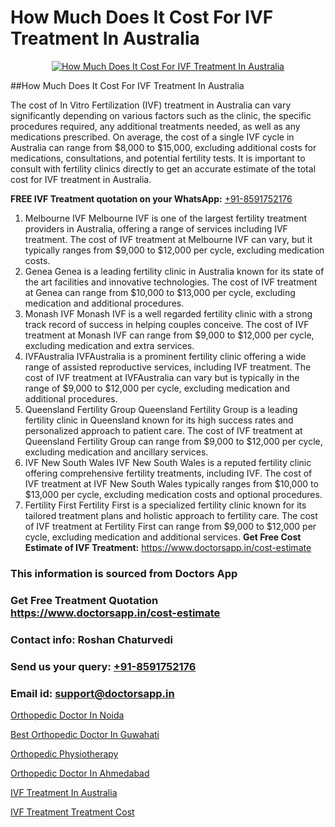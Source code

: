 # How Much Does It Cost For IVF Treatment In Australia

<p align="center">
  <a href="https://doctorsapp.in/treatment/ivf-treatment">
    <img src="https://doctorsapp.co.in/uploads/treatment_image/ICSI.jpg" alt="How Much Does It Cost For IVF Treatment In Australia">
  </a>
</p>
##How Much Does It Cost For IVF Treatment In Australia

The cost of In Vitro Fertilization (IVF) treatment in Australia can vary significantly depending on various factors such as the clinic, the specific procedures required, any additional treatments needed, as well as any medications prescribed. On average, the cost of a single IVF cycle in Australia can range from $8,000 to $15,000, excluding additional costs for medications, consultations, and potential fertility tests. It is important to consult with fertility clinics directly to get an accurate estimate of the total cost for IVF treatment in Australia.

**FREE IVF Treatment quotation on your WhatsApp:**  [+91-8591752176](https://api.whatsapp.com/send?phone=8591752176)

1) Melbourne IVF   Melbourne IVF is one of the largest fertility treatment providers in Australia, offering a range of services including IVF treatment. The cost of IVF treatment at Melbourne IVF can vary, but it typically ranges from $9,000 to $12,000 per cycle, excluding medication costs.
2) Genea   Genea is a leading fertility clinic in Australia known for its state of the art facilities and innovative technologies. The cost of IVF treatment at Genea can range from $10,000 to $13,000 per cycle, excluding medication and additional procedures.
3) Monash IVF   Monash IVF is a well regarded fertility clinic with a strong track record of success in helping couples conceive. The cost of IVF treatment at Monash IVF can range from $9,000 to $12,000 per cycle, excluding medication and extra services.
4) IVFAustralia   IVFAustralia is a prominent fertility clinic offering a wide range of assisted reproductive services, including IVF treatment. The cost of IVF treatment at IVFAustralia can vary but is typically in the range of $9,000 to $12,000 per cycle, excluding medication and additional procedures.
5) Queensland Fertility Group   Queensland Fertility Group is a leading fertility clinic in Queensland known for its high success rates and personalized approach to patient care. The cost of IVF treatment at Queensland Fertility Group can range from $9,000 to $12,000 per cycle, excluding medication and ancillary services.
6) IVF New South Wales   IVF New South Wales is a reputed fertility clinic offering comprehensive fertility treatments, including IVF. The cost of IVF treatment at IVF New South Wales typically ranges from $10,000 to $13,000 per cycle, excluding medication costs and optional procedures.
7) Fertility First   Fertility First is a specialized fertility clinic known for its tailored treatment plans and holistic approach to fertility care. The cost of IVF treatment at Fertility First can range from $9,000 to $12,000 per cycle, excluding medication and additional services.
**Get Free Cost Estimate of IVF Treatment:** https://www.doctorsapp.in/cost-estimate

### This information is sourced from Doctors App 
### Get Free Treatment Quotation https://www.doctorsapp.in/cost-estimate
### Contact info: Roshan Chaturvedi 
### Send us your query: [+91-8591752176](https://api.whatsapp.com/send?phone=8591752176) 
### Email id: support@doctorsapp.in

[Orthopedic Doctor In Noida](https://www.linkedin.com/pulse/orthopedic-doctor-noida-doctorsappin-hhcrc?trackingId=dx%2B348RAE2D%2By2vVJNf9YQ%3D%3D&lipi=urn%3Ali%3Apage%3Ad_flagship3_company_admin%3BcTUR6naWQkWjeA%2BR15noZQ%3D%3D)

[Best Orthopedic Doctor In Guwahati](https://www.linkedin.com/pulse/best-orthopedic-doctor-guwahati-knee-replacement-treatment-w96se?trackingId=bpmLcR1Hf4M2l52g4JnXHg%3D%3D&lipi=urn%3Ali%3Apage%3Ad_flagship3_company_admin%3BII%2FSNcWiSiigR90SV5cfEQ%3D%3D)

[Orthopedic Physiotherapy](https://medium.com/@vimalrana22/orthopedic-physiotherapy-591046fcb03b)

[Orthopedic Doctor In Ahmedabad](https://medium.com/@vimalrana22/orthopedic-doctor-in-ahmedabad-180e68c3f3f8)

[IVF Treatment In Australia](https://doctors-apps.github.io/doctorsapp/ivf-treatment-in-australia)

[IVF Treatment Treatment Cost](https://doctors-apps.github.io/doctorsapp/ivf-treatment-treatment-cost)

